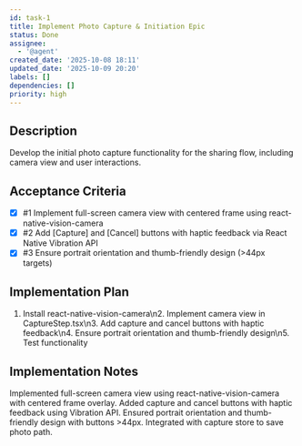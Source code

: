 ```yaml
---
id: task-1
title: Implement Photo Capture & Initiation Epic
status: Done
assignee:
  - '@agent'
created_date: '2025-10-08 18:11'
updated_date: '2025-10-09 20:20'
labels: []
dependencies: []
priority: high
---
```


## Description

<!-- SECTION:DESCRIPTION:BEGIN -->
Develop the initial photo capture functionality for the sharing flow, including camera view and user interactions.
<!-- SECTION:DESCRIPTION:END -->

## Acceptance Criteria
<!-- AC:BEGIN -->
- [x] #1 Implement full-screen camera view with centered frame using react-native-vision-camera
- [x] #2 Add [Capture] and [Cancel] buttons with haptic feedback via React Native Vibration API
- [x] #3 Ensure portrait orientation and thumb-friendly design (>44px targets)
<!-- AC:END -->

## Implementation Plan

<!-- SECTION:PLAN:BEGIN -->
1. Install react-native-vision-camera\n2. Implement camera view in CaptureStep.tsx\n3. Add capture and cancel buttons with haptic feedback\n4. Ensure portrait orientation and thumb-friendly design\n5. Test functionality
<!-- SECTION:PLAN:END -->

## Implementation Notes

<!-- SECTION:NOTES:BEGIN -->
Implemented full-screen camera view using react-native-vision-camera with centered frame overlay. Added capture and cancel buttons with haptic feedback using Vibration API. Ensured portrait orientation and thumb-friendly design with buttons >44px. Integrated with capture store to save photo path.
<!-- SECTION:NOTES:END -->
